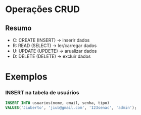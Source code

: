# Operações CRUD

## Resumo

- C: CREATE (INSERT) -> inserir dados
- R: READ (SELECT)   -> ler/carregar dados
- U: UPDATE (UPDETE) -> arualizar dados
- D: DELETE (DELETE) -> excluir dados

#   Exemplos

### INSERT na tabela de usuários

```sql
INSERT INTO usuarios(nome, email, senha, tipo)
VALUES('Jiuberto', 'jiub@gmail.com', '123senac', 'admin');
```